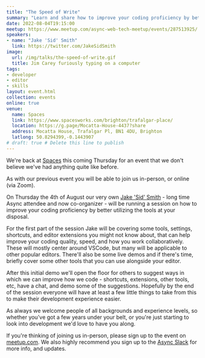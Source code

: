 ```yaml
---
title: "The Speed of Write"
summary: "Learn and share how to improve your coding proficiency by better utilizing the tools at your disposal"
date: 2022-08-04T19:15:00
meetup: https://www.meetup.com/async-web-tech-meetup/events/287513925/
speakers:
- name: "Jake 'Sid' Smith"
  link: https://twitter.com/JakeSidSmith
image:
  url: /img/talks/the-speed-of-write.gif
  title: Jim Carey furiously typing on a computer
tags:
- developer
- editor
- skills
layout: event.html
collection: events
online: true
venue:
  name: Spaces
  link: https://www.spacesworks.com/brighton/trafalgar-place/
  location: https://g.page/Mocatta-House-4437?share
  address: Mocatta House, Trafalgar Pl, BN1 4DU, Brighton
  latlong: 50.8294399,-0.1443907
# draft: true # Delete this line to publish
---
```


We're back at [Spaces](https://www.spacesworks.com/brighton/trafalgar-place/) this coming Thursday for an event that we don't believe we've had anything quite like before.

As with our previous event you will be able to join us in-person, or online (via Zoom).

On Thursday the 4th of August our very own [Jake 'Sid' Smith](https://twitter.com/JakeSidSmith) - long time Async attendee and now co-organizer - will be running a session on how to improve your coding proficiency by better utilizing the tools at your disposal.

For the first part of the session Jake will be covering some tools, settings, shortcuts, and editor extensions you might not know about, that can help improve your coding quality, speed, and how you work collaboratively. These will mostly center around VSCode, but many will be applicable to other popular editors. There'll also be some live demos and if there's time, briefly cover some other tools that you can use alongside your editor.

After this initial demo we'll open the floor for others to suggest ways in which we can improve how we code - shortcuts, extensions, other tools, etc, have a chat, and demo some of the suggestions. Hopefully by the end of the session everyone will have at least a few little things to take from this to make their development experience easier.

As always we welcome people of all backgrounds and experience levels, so whether you've got a few years under your belt, or you're just starting to look into development we'd love to have you along.

If you're thinking of joining us in-person, please sign up to the event on [meetup.com](https://www.meetup.com/async-web-tech-meetup/events/287513925/). We also highly recommend you sign up to the [Async Slack](https://join.slack.com/t/asyncjs/shared_invite/zt-1aguxx86q-XjF_yWcFoJ8fyYYzoqgDaQ) for more info, and updates.
